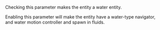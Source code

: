 Checking this parameter makes the entity a water entity.

Enabling this parameter will make the entity have a water-type navigator, and water motion controller and spawn in fluids.
